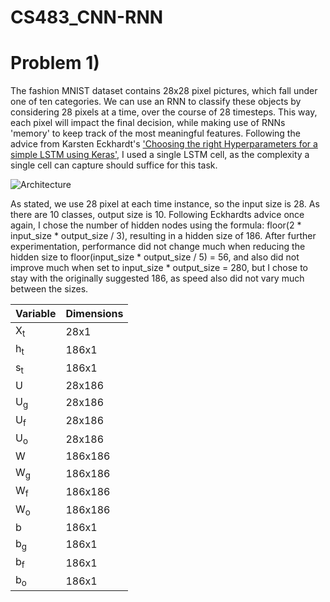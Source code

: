# CS483_CNN-RNN

# Problem 1)

The fashion MNIST dataset contains 28x28 pixel pictures, which fall under one of ten categories. We can use an RNN to classify these objects by considering 28 pixels at a time, over the course of 28 timesteps. This way, each pixel will impact the final decision, while making use of RNNs 'memory' to keep track of the most meaningful features. Following the advice from Karsten Eckhardt's ['Choosing the right Hyperparameters for a simple LSTM using Keras'](https://towardsdatascience.com/choosing-the-right-hyperparameters-for-a-simple-lstm-using-keras-f8e9ed76f046), I used a single LSTM cell, as the complexity a single cell can capture should suffice for this task.

![Architecture](https://github.com/ete2njit/CS483_CNN-RNN/blob/main/resources/lstm%20architecture.png)

As stated, we use 28 pixel at each time instance, so the input size is 28. As there are 10 classes, output size is 10. Following Eckhardts advice once again, I chose the number of hidden nodes using the formula: floor(2 * input_size * output_size / 3), resulting in a hidden size of 186. After further experimentation, performance did not change much when reducing the hidden size to floor(input_size * output_size / 5) = 56, and also did not improve much when set to input_size * output_size = 280, but I chose to stay with the originally suggested 186, as speed also did not vary much between the sizes.

| Variable | Dimensions |
| -------- | ------ |
| X<sub>t</sub> | 28x1 |
| h<sub>t</sub> | 186x1 |
| s<sub>t</sub> | 186x1 |
| U | 28x186 | 
| U<sub>g</sub> | 28x186 | 
| U<sub>f</sub> | 28x186 | 
| U<sub>o</sub> | 28x186 | 
| W | 186x186 |
| W<sub>g</sub> | 186x186 |
| W<sub>f</sub> | 186x186 |
| W<sub>o</sub> | 186x186 |
| b | 186x1 |
| b<sub>g</sub> | 186x1 |
| b<sub>f</sub> | 186x1 |
| b<sub>o</sub> | 186x1 |

